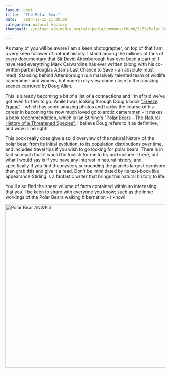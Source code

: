 ```yaml
---
layout: post
title:  "The Polar Bear"
date:   2014-12-15 21:30:00
categories: natural history
thumbnail: //upload.wikimedia.org/wikipedia/commons/thumb/3/36/Polar_Bear_ANWR_3.jpg/512px-Polar_Bear_ANWR_3.jpg

---
```


As many of you will be aware I am a keen photographer, on top of that I am a very keen follower of natural history. I stand among the millions of fans of every documentary that Sir David Attenborough has ever been a part of, I have read everything Mark Carwardine has ever written (along with his co-written part in Douglas Adams Last Chance to Save - an absolute must read). Standing behind Attenborough is a massively talented team of wildlife cameramen and women, but none in my view come close to the amazing scenes captured by Doug Allan.

This is already becoming a bit of a list of a connections and I'm afraid we've got even further to go. While I was looking through Doug's book ["Freeze Frame"](http://www.amazon.co.uk/Freeze-Frame-Wildlife-Cameramans-Adventures/dp/0957139209) - which has some amazing photos and tracks the course of his career in becoming the now much loved go to arctic cameraman - it makes a book recommendation, which is Ian Stirling's ["Polar Bears - The Natural History of a Threatened Species"](http://www.amazon.co.uk/Polar-Bears-Stirling-Ian/dp/1408190680/ref=sr_1_6?ie=UTF8&qid=1418759802&sr=8-6&keywords=polar+bears), I believe Doug refers to it as definitive, and wow is he right!

This book really does give a solid overview of the natural history of the polar bear, from its initial evolution, to its population distributions over time, and includes travel tips if you wish to go looking for polar bears. There is in fact so much that it would be foolish for me to try and include it here, but what I would say is if you have any interest in natural history, and specifically if you find the mystery surrounding the planets largest carnivore then grab this and give it a read. Don't be intimidated by its text-book like appearance Stirling is a fantastic writer that brings this natural history to life.

You'll also find the sheer volume of facts contained within so interesting that you'll be keen to share with everyone you know; such as the inner workings of the Polar Bears walking hibernation - I know!

<a title="By Alan D. Wilson (naturespicsonline.com ([1])) [CC BY-SA 3.0 (http://creativecommons.org/licenses/by-sa/3.0)], via Wikimedia Commons" href="http://commons.wikimedia.org/wiki/File%3APolar_Bear_ANWR_3.jpg"><img width="512" alt="Polar Bear ANWR 3" src="http://upload.wikimedia.org/wikipedia/commons/thumb/3/36/Polar_Bear_ANWR_3.jpg/512px-Polar_Bear_ANWR_3.jpg"/></a>

